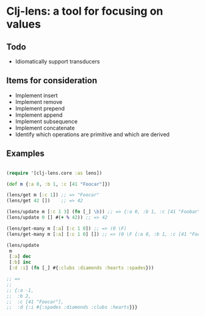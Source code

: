 # Clj-lens: a tool for focusing on values

## Todo

* Idiomatically support transducers

## Items for consideration

* Implement insert
* Implement remove
* Implement prepend
* Implement append
* Implement subsequence
* Implement concatenate
* Identify which operations are primitive and which are derived

## Examples

```clojure

(require '[clj-lens.core :as lens])

(def m {:a 0, :b 1, :c [41 "Foocar"]})

(lens/get m [:c 1]) ;; => "Foocar"
(lens/get 42 [])    ;; => 42

(lens/update m [:c 1 3] (fn [_] \b)) ;; => {:a 0, :b 1, :c [41 "Foobar"]}
(lens/update 0 [] #(+ % 42)) ;; => 42

(lens/get-many m [:a] [:c 1 0]) ;; => (0 \F)
(lens/get-many m [:a] [:c 1 0] []) ;; => (0 \F {:a 0, :b 1, :c [41 "Foocar"]})

(lens/update
 m
 [:a] dec
 [:b] inc
 [:d :i] (fn [_] #{:clubs :diamonds :hearts :spades}))

;; =>
;;
;; {:a -1,
;;  :b 2,
;;  :c [41 "Foocar"],
;;  :d {:i #{:spades :diamonds :clubs :hearts}}}

```
